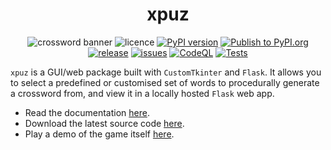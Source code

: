 <div align="center">
  
  # xpuz

</div>

<div align="center">

  ![crossword banner](https://github.com/tomasvana10/xpuz/assets/124552709/370a11cb-540e-41c4-8917-5f5272da2ebd)
  ![licence](https://img.shields.io/badge/licence-MIT-green?style=flat?logo=licence)
  [![PyPI version](https://img.shields.io/pypi/v/xpuz?style=flat-square)](https://pypi.org/project/xpuz/)
  [![Publish to PyPI.org](https://github.com/tomasvana10/xpuz/actions/workflows/publish.yml/badge.svg)](https://github.com/tomasvana10/xpuz/actions/workflows/publish.yml)
  [![release](https://img.shields.io/github/v/release/tomasvana10/xpuz?logo=github)](https://github.com/tomasvana10/xpuz/releases/latest)
  [![issues](https://img.shields.io/github/issues-raw/tomasvana10/xpuz.svg?maxAge=25000)](https://github.com/tomasvana10/xpuz/issues)
  [![CodeQL](https://github.com/tomasvana10/xpuz/actions/workflows/github-code-scanning/codeql/badge.svg)](https://github.com/tomasvana10/xpuz/actions/workflows/github-code-scanning/codeql)
  [![Tests](https://github.com/tomasvana10/xpuz/actions/workflows/tox-tests.yml/badge.svg)](https://github.com/tomasvana10/xpuz/actions/workflows/tox-tests.yml)
  
</div>

`xpuz` is a GUI/web package built with `CustomTkinter` and `Flask`. It allows you to select a predefined or customised set of words to procedurally generate a crossword from, and view it in a locally hosted `Flask` web app.
- Read the documentation [here](https://xpuz.readthedocs.io).
- Download the latest source code [here](https://github.com/tomasvana10/xpuz/releases/latest).
- Play a demo of the game itself [here](https://tomasvana10.github.io/).

